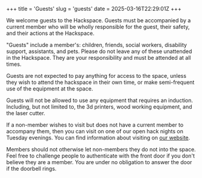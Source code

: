 +++
title = 'Guests'
slug = 'guests'
date = 2025-03-16T22:29:01Z
+++

We welcome guests to the Hackspace. Guests must be accompanied by a current member who will be wholly responsible for
the guest, their safety, and their actions at the Hackspace.

"Guests" include a member's: children, friends, social workers, disability support, assistants, and pets. Please do not
leave any of these unattended in the Hackspace. They are your responsibility and must be attended at all times.

Guests are not expected to pay anything for access to the space, unless they wish to attend the hackspace in their own 
time, or make semi-frequent use of the equipment at the space.

Guests will not be allowed to use any equipment that requires an induction. Including, but not limited to, the 3d
printers, wood working equipment, and the laser cutter.

If a non-member wishes to visit but does not have a current member to accompany them, then you can visit on one of our
open hack nights on Tuesday evenings. You can find information about visiting on
[our website](https://leicesterhackspace.org.uk).

Members should not otherwise let non-members they do not into the space. Feel free to challenge people to authenticate
with the front door if you don't believe they are a member. You are under no obligation to answer the door if the
doorbell rings.
